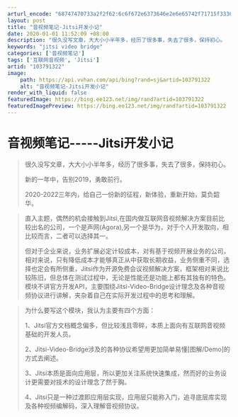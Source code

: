 ```yaml
---
arturl_encode: "68747470733a2f2f62:6c6f672e6373646e2e6e65742f71715f33363138373238352f:61727469636c652f64657461696c732f313033373931333232"
layout: post
title: "音视频笔记-Jitsi开发小记"
date: 2020-01-01 11:52:09 +08:00
description: "很久没写文章，大大小小半年多，经历了很多事，失去了很多，保持初心。   新的一年中，告别2019，勇"
keywords: "jitsi video bridge"
categories: ['音视频笔记']
tags: ['互联网音视频', 'Jitsi']
artid: "103791322"
image:
    path: https://api.vvhan.com/api/bing?rand=sj&artid=103791322
    alt: "音视频笔记-Jitsi开发小记"
render_with_liquid: false
featuredImage: https://bing.ee123.net/img/rand?artid=103791322
featuredImagePreview: https://bing.ee123.net/img/rand?artid=103791322
---
```


# 音视频笔记-----Jitsi开发小记

> 很久没写文章，大大小小半年多，经历了很多事，失去了很多，保持初心。
>
> 新的一年中，告别2019，勇敢前行。
>
> 2020-2022三年内，给自己一份新的征程，新体验，重新开始，莫负韶华。

> 直入主题，偶然的机会接触到Jitsi,在国内做互联网音视频解决方案目前比较出名的公司，一个是声网(Agora),另一个是华为，对于个人开发取向，相比较而言，二者可以选择其一。
>
> 但对于企业来说，业务扩展必定计较成本，对有基于视频开展业务的公司，相对来说，只有降低成本才能够真正从中获取长期收益，业务侧重不同，选择也定会有所侧重，Jitsi作为开源免费会议视频解决方案，框架相对来说比较陈旧，但总体在测试过程中，无论是性能还是功能上都有其独有的特色。模块不讲官方开发API，主要围绕Jitsi-Video-Bridge设计理念及各种音视频协议进行讲解，夹杂着自己在实际开发过程中的思考和理解。

> 为什么要写这个模块，我认为主要有四个方面：
>
> 1、Jitsi官方文档概念偏多，但比较浅且零碎，本质上面向有互联网音视频基础的开发人员。
>
> 2、Jitsi-Video-Bridge涉及的各种协议希望用更加简单易懂[图解/Demo]的方式去阐述。
>
> 3、Jitsi本质是面向应用层，所以更加关注系统快速集成，然而好的业务设计更需要对技术的设计理念了然于胸。
>
> 4、Jitsi只是一种过渡即应用层实现，应用层只能称入门，追寻底层库实现及各种视频编解码，深入理解音视频协议。